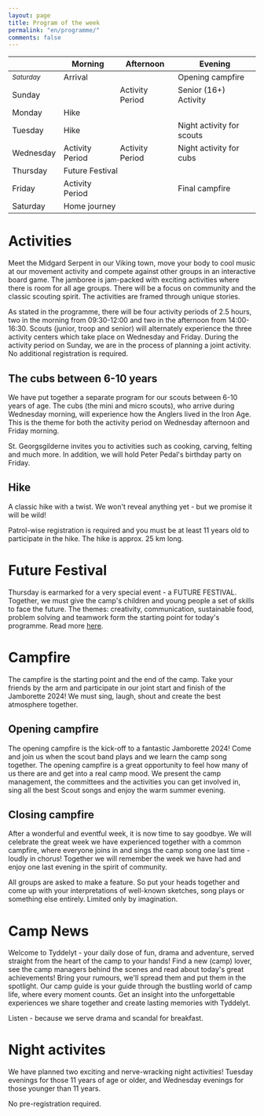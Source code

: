 ```yaml
---
layout: page
title: Program of the week
permalink: "en/programme/"
comments: false
---
```


<!-- # Program of the week -->
<!--
|                            | <small>*Morning*</small> | <small>*Afternoon*</small> | <small>*Evening*</small> |
| -------------------------- | ------------------------ | -------------------------- | ------------------------ |
| <small>*Saturday*</small>  | Arrival                  |                            | Opening campfire         |
| <small>*Sunday*</small>    |                          | Activity period            | Senior Activity          |
| <small>*Monday*</small>    | Hikes                    | Hikes                      | Hikes                    |
| <small>*Tuesday*</small>   | Hikes                    |                            | Scout night run          |
| <small>*Wednesday*</small> | Activity period          | Activity period            | Wolf race                |
| <small>*Thursday*</small>  | Future Festival          | Future Festival            | Joint activity           |
| <small>*Friday*</small>    | Activity period          |                            | Final Campfire           |
| <small>*Saturday*</small>  | Home journey             |                            |                          |
-->

<div class="table-responsive">
<table class="table-program">
<thead>
   <tr>
     <th colspan="1"></th>
     <!-- <th></th> -->
     <th>Morning</th>
     <th>Afternoon</th>
     <th>Evening</th>
   </tr>
</thead>
<tbody>
   <tr>
     <td><small><i>Saturday</i></small></td>
     <!-- <td rowspan="8" class="rotate">Flag Raising</td> -->
     <td colspan="2">Arrival</td>
     <td>Opening campfire</td>
   </tr>
   <tr>
     <td>Sunday</td>
     <td></td>
     <td>Activity Period</td>
     <td>Senior (16+) Activity</td>
   </tr>
   <tr>
     <td>Monday</td>
     <td colspan="3">Hike</td>
   </tr>
   <tr>
     <td>Tuesday</td>
     <td>Hike</td>
     <td></td>
     <td>Night activity for scouts</td>
   </tr>
   <tr>
     <td>Wednesday</td>
     <td>Activity Period</td>
     <td>Activity Period</td>
     <td>Night activity for cubs</td>
   </tr>
   <tr>
     <td>Thursday</td>
     <td colspan="3">Future Festival</td>
   </tr>
   <tr>
     <td>Friday</td>
     <td>Activity Period</td>
     <td></td>
     <td>Final campfire</td>
   </tr>
   <tr>
     <td>Saturday</td>
     <td colspan="2">Home journey</td>
     <td></td>
   </tr>
</tbody>
</table>
</div>

# Activities
Meet the Midgard Serpent in our Viking town, move your body to cool music at our movement activity and compete against other groups in an interactive board game. The jamboree is jam-packed with exciting activities where there is room for all age groups. There will be a focus on community and the classic scouting spirit. The activities are framed through unique stories.

As stated in the programme, there will be four activity periods of 2.5 hours, two in the morning from 09:30-12:00 and two in the afternoon from 14:00-16:30. Scouts (junior, troop and senior) will alternately experience the three activity centers which take place on Wednesday and Friday. During the activity period on Sunday, we are in the process of planning a joint activity. No additional registration is required.

## The cubs between 6-10 years
We have put together a separate program for our scouts between 6-10 years of age. The cubs (the mini and micro scouts), who arrive during Wednesday morning, will experience how the Anglers lived in the Iron Age. This is the theme for both the activity period on Wednesday afternoon and Friday morning.

St. Georgsgilderne invites you to activities such as cooking, carving, felting and much more. In addition, we will hold Peter Pedal's birthday party on Friday.


## Hike
A classic hike with a twist. We won't reveal anything yet - but we promise it will be wild!

Patrol-wise registration is required and you must be at least 11 years old to participate in the hike. The hike is approx. 25 km long.

# Future Festival
Thursday is earmarked for a very special event - a FUTURE FESTIVAL. Together, we must give the camp's children and young people a set of skills to face the future. The themes: creativity, communication, sustainable food, problem solving and teamwork form the starting point for today's programme. Read more [here](/en/future-festival).

# Campfire
The campfire is the starting point and the end of the camp. Take your friends by the arm and participate in our joint start and finish of the Jamborette 2024! We must sing, laugh, shout and create the best atmosphere together.

## Opening campfire
The opening campfire is the kick-off to a fantastic Jamborette 2024! Come and join us when the scout band plays and we learn the camp song together. The opening campfire is a great opportunity to feel how many of us there are and get into a real camp mood. We present the camp management, the committees and the activities you can get involved in, sing all the best Scout songs and enjoy the warm summer evening.

## Closing campfire
After a wonderful and eventful week, it is now time to say goodbye. We will celebrate the great week we have experienced together with a common campfire, where everyone joins in and sings the camp song one last time - loudly in chorus! Together we will remember the week we have had and enjoy one last evening in the spirit of community.

All groups are asked to make a feature. So put your heads together and come up with your interpretations of well-known sketches, song plays or something else entirely. Limited only by imagination.



# Camp News

Welcome to Tyddelyt - your daily dose of fun, drama and adventure, served straight from the heart of the camp to your hands! Find a new (camp) lover, see the camp managers behind the scenes and read about today's great achievements! Bring your rumours, we'll spread them and put them in the spotlight.
Our camp guide is your guide through the bustling world of camp life, where every moment counts. Get an insight into the unforgettable experiences we share together and create lasting memories with Tyddelyt.

Listen - because we serve drama and scandal for breakfast.


# Night activites
We have planned two exciting and nerve-wracking night activities!
Tuesday evenings for those 11 years of age or older, and Wednesday evenings for those younger than 11 years.

No pre-registration required.